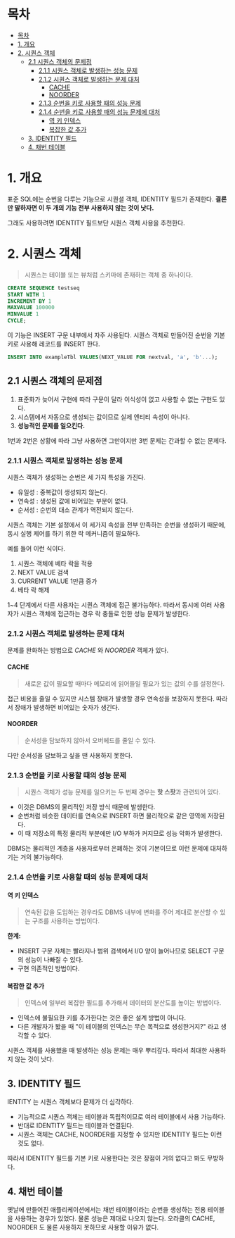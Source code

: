 # 목차

- [목차](#목차)
- [1. 개요](#1-개요)
- [2. 시퀀스 객체](#2-시퀀스-객체)
  - [2.1 시퀀스 객체의 문제점](#21-시퀀스-객체의-문제점)
    - [2.1.1 시퀀스 객체로 발생하는 성능 문제](#211-시퀀스-객체로-발생하는-성능-문제)
    - [2.1.2 시퀀스 객체로 발생하는 문제 대처](#212-시퀀스-객체로-발생하는-문제-대처)
      - [CACHE](#cache)
      - [NOORDER](#noorder)
    - [2.1.3 순번을 키로 사용할 때의 성능 문제](#213-순번을-키로-사용할-때의-성능-문제)
    - [2.1.4 순번을 키로 사용할 때의 성능 문제에 대처](#214-순번을-키로-사용할-때의-성능-문제에-대처)
      - [역 키 인덱스](#역-키-인덱스)
      - [복잡한 값 추가](#복잡한-값-추가)
  - [3. IDENTITY 필드](#3-identity-필드)
  - [4. 채번 테이블](#4-채번-테이블)

# 1. 개요

표준 SQL에는 순번을 다루는 기능으로 시퀀셜 객체, IDENTITY 필드가 존재한다.
**결론만 말하자면 이 두 개의 기능 전부 사용하지 않는 것이 낫다.**

그래도 사용하려면 IDENTITY 필드보단 시퀀스 객체 사용을 추천한다.

# 2. 시퀀스 객체

> 시퀀스는 테이블 또는 뷰처럼 스키마에 존재하는 객체 중 하나이다.

```sql
CREATE SEQUENCE testseq
START WITH 1
INCREMENT BY 1
MAXVALUE 100000
MINVALUE 1
CYCLE;
```

이 기능은 INSERT 구문 내부에서 자주 사용된다.
시퀀스 객체로 만들어진 순번을 기본 키로 사용해 레코드를 INSERT 한다.

```sql
INSERT INTO exampleTbl VALUES(NEXT_VALUE FOR nextval, 'a', 'b'...);
```

## 2.1 시퀀스 객체의 문제점

1. 표준화가 늦어서 구현에 따라 구문이 달라 이식성이 없고 사용할 수 없는 구현도 있다.
2. 시스템에서 자동으로 생성되는 값이므로 실제 엔티티 속성이 아니다.
3. **성능적인 문제를 일으킨다.**

1번과 2번은 상황에 따라 그냥 사용하면 그만이지만 3번 문제는 간과할 수 없는 문제다.

### 2.1.1 시퀀스 객체로 발생하는 성능 문제

시퀀스 객체가 생성하는 순번은 세 가지 특성을 가진다.

- 유일성 : 중복값이 생성되지 않는다.
- 연속성 : 생성된 값에 비어있는 부분이 없다.
- 순서성 : 순번의 대소 관계가 역전되지 않는다.

시퀀스 객체는 기본 설정에서 이 세가지 속성을 전부 만족하는 순번을 생성하기 때문에,
동시 실행 제어를 하기 위한 락 메커니즘이 필요하다.

예를 들어 이런 식이다.

1. 시퀀스 객체에 베타 락을 적용
2. NEXT VALUE 검색
3. CURRENT VALUE 1만큼 증가
4. 베타 락 해제

1~4 단계에서 다른 사용자는 시퀀스 객체에 접근 불가능하다.
따라서 동시에 여러 사용자가 시퀀스 객체에 접근하는 경우 락 충돌로 인한 성능 문제가 발생한다.

### 2.1.2 시퀀스 객체로 발생하는 문제 대처

문제를 완화하는 방법으로 _CACHE_ 와 _NOORDER_ 객체가 있다.

#### CACHE

> 새로운 값이 필요할 때마다 메모리에 읽어들일 필요가 있는 값의 수를 설정한다.

접근 비용을 줄일 수 있지만 시스템 장애가 발생할 경우 연속성을 보장하지 못한다.
따라서 장애가 발생하면 비어있는 숫자가 생긴다.

#### NOORDER

> 순서성을 담보하지 않아서 오버헤드를 줄일 수 있다.

다만 순서성을 담보하고 싶을 땐 사용하지 못한다.

### 2.1.3 순번을 키로 사용할 때의 성능 문제

> 시퀀스 객체가 성능 문제를 일으키는 두 번째 경우는 **핫 스팟**과 관련되어 있다.

- 이것은 DBMS의 물리적인 저장 방식 때문에 발생한다.
- 순번처럼 비슷한 데이터를 연속으로 INSERT 하면 물리적으로 같은 영역에 저장된다.
- 이 때 저장소의 특정 물리적 부분에만 I/O 부하가 커지므로 성능 악화가 발생한다.

DBMS는 물리적인 계층을 사용자로부터 은폐하는 것이 기본이므로 이런 문제에 대처하기는 거의 불가능하다.

### 2.1.4 순번을 키로 사용할 때의 성능 문제에 대처

#### 역 키 인덱스

> 연속된 값을 도입하는 경우라도 DBMS 내부에 변화를 주어 제대로 분산할 수 있는 구조를 사용하는 방법이다.

**한계:**

- INSERT 구문 자체는 빨라지나 범위 검색에서 I/O 양이 늘어나므로 SELECT 구문의 성능이 나빠질 수 있다.
- 구현 의존적인 방법이다.

#### 복잡한 값 추가

> 인덱스에 일부러 복잡한 필드를 추가해서 데이터의 분산도를 높이는 방법이다.

- 인덱스에 불필요한 키를 추가한다는 것은 좋은 설계 방법이 아니다.
- 다른 개발자가 봤을 때 "이 테이블의 인덱스는 무슨 목적으로 생성한거지?" 라고 생각할 수 있다.

시퀀스 객체를 사용했을 때 발생하는 성능 문제는 매우 뿌리깊다.
따라서 최대한 사용하지 않는 것이 낫다.


## 3. IDENTITY 필드

IENTITY 는 시퀀스 객체보다 문제가 더 심각하다.

- 기능적으로 시퀀스 객체는 테이블과 독립적이므로 여러 테이블에서 사용 가능하다.
- 반대로 IDENTITY 필드는 테이블과 연결된다.
- 시퀀스 객체는 CACHE, NOORDER를 지정할 수 있지만 IDENTITY 필드는 이런 것도 없다.

따라서 IDENTITY 필드를 기본 키로 사용한다는 것은 장점이 거의 없다고 봐도 무방하다.

## 4. 채번 테이블

옛날에 만들어진 애플리케이션에서는 채번 테이블이라는 순번을 생성하는 전용 테이블을 사용하는 경우가 있었다. 
물론 성능은 제대로 나오지 않는다. 오라클의 CACHE, NOORDER 도 물론 사용하지 못하므로 사용할 이유가 없다.

